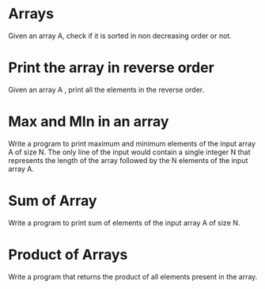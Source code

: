 # Arrays
Given an array A, check if it is sorted in non decreasing order or not.
 # Print the array in reverse order
Given an array A , print all the elements in the reverse order.
# Max and MIn in an array
Write a program to print maximum and minimum elements of the input array A of size N. The only line of the input would contain a single integer N that represents the length of the array followed by the N elements of the input array A.
# Sum of Array
Write a program to print sum of elements of the input array A of size N.
# Product of Arrays
Write a program that returns the product of all elements present in the array.
